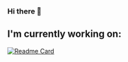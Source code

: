 ### Hi there 👋

## I'm currently working on:
[![Readme Card](https://github-readme-stats.vercel.app/api/pin/?username=AkseliManninen&repo=github-readme-stats)](https://github.com/AkseliManninen/Electricity-Data-Project)

<!--
**AkseliManninen/AkseliManninen** is a ✨ _special_ ✨ repository because its `README.md` (this file) appears on your GitHub profile.

Here are some ideas to get you started:

- 🔭 I’m currently working on ...
- 🌱 I’m currently learning ...
- 👯 I’m looking to collaborate on ...
- 🤔 I’m looking for help with ...
- 💬 Ask me about ...
- 📫 How to reach me: ...
- 😄 Pronouns: ...
- ⚡ Fun fact: ...
-->
